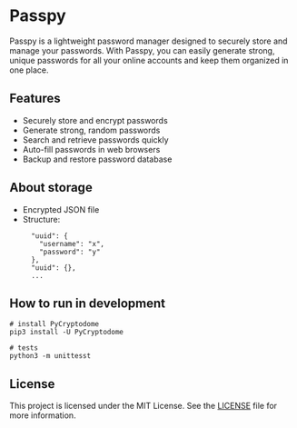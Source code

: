 # Passpy

Passpy is a lightweight password manager designed to securely store and manage your passwords. With Passpy, you can easily generate strong, unique passwords for all your online accounts and keep them organized in one place.

## Features

- Securely store and encrypt passwords
- Generate strong, random passwords
- Search and retrieve passwords quickly
- Auto-fill passwords in web browsers
- Backup and restore password database

## About storage

- Encrypted JSON file
- Structure:
  ```
    "uuid": {
      "username": "x",
      "password": "y"
    },
    "uuid": {},
    ...
  ```

## How to run in development

```
# install PyCryptodome
pip3 install -U PyCryptodome

# tests
python3 -m unittesst
```

## License

This project is licensed under the MIT License. See the [LICENSE](https://github.com/your-username/passpy/blob/main/LICENSE) file for more information.
